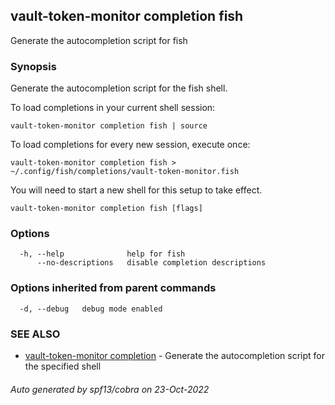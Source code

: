 ## vault-token-monitor completion fish

Generate the autocompletion script for fish

### Synopsis

Generate the autocompletion script for the fish shell.

To load completions in your current shell session:

	vault-token-monitor completion fish | source

To load completions for every new session, execute once:

	vault-token-monitor completion fish > ~/.config/fish/completions/vault-token-monitor.fish

You will need to start a new shell for this setup to take effect.


```
vault-token-monitor completion fish [flags]
```

### Options

```
  -h, --help              help for fish
      --no-descriptions   disable completion descriptions
```

### Options inherited from parent commands

```
  -d, --debug   debug mode enabled
```

### SEE ALSO

* [vault-token-monitor completion](vault-token-monitor_completion.md)	 - Generate the autocompletion script for the specified shell

###### Auto generated by spf13/cobra on 23-Oct-2022
